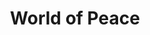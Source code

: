 ---
pid: ch148
title: World of Peace
location_transcription: City Hall
coordinates: "[-75.164519558881, 39.952467545782]"
zipcode: '19120'
gen_neighborhood: North Philadelphia
neighborhood: Logan,Olney
outside_phl: 
age: '60'
age_range: 60-69
instagram: 
image_file_name: ch_148.jpg
proposal_transcription: 
topic: Inclusivity,Unknown
topic_summary: 0, 0
type: 
keywords_other: 
credit: 
image_labels: An Earth with hands on both sides
twitter: 
facebook: 
permalink: "/monuments/ch148/"
layout: item-page
---